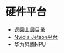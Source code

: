 # 硬件平台

* [返回上层目录](../model-deployment.md)
* [Nvidia Jetson平台](nvidia-jetson/nvidia-jetson.md)
* [华为昇腾NPU](huawei-npu/huawei-npu.md)


